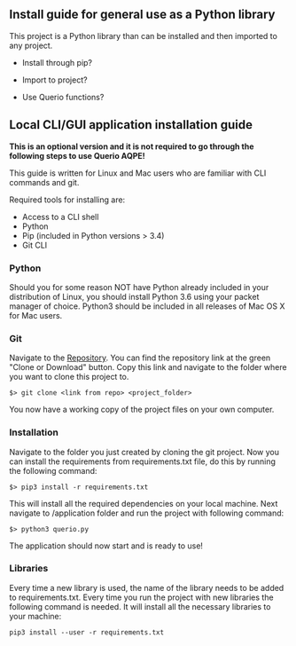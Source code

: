 ## Install guide for general use as a Python library

This project is a Python library than can be installed and then imported to any project.

- Install through pip?

- Import to project?

- Use Querio functions?

## Local CLI/GUI application installation guide

**This is an optional version and it is not required to go through the following steps to use Querio AQPE!**

This guide is written for Linux and Mac users who are familiar with CLI commands and git.

Required tools for installing are:
+ Access to a CLI shell
+ Python
+ Pip (included in Python versions > 3.4)
+ Git CLI

### Python

Should you for some reason NOT have Python already included in your distribution of Linux, you should install Python 3.6 using your packet manager of choice. Python3 should be included in all releases of Mac OS X for Mac users.

### Git

Navigate to the [Repository](https://github.com/Quer-io/Quer.io). You can find the repository link at the green "Clone or Download" button. Copy this link and navigate to the folder where you want to clone this project to.

```
$> git clone <link from repo> <project_folder>
```

You now have a working copy of the project files on your own computer.

### Installation

Navigate to the folder you just created by cloning the git project.
Now you can install the requirements from requirements.txt file, do this by running the following command:

```
$> pip3 install -r requirements.txt
```

This will install all the required dependencies on your local machine. Next navigate to /application folder and run the project with following command:

```
$> python3 querio.py
```

The application should now start and is ready to use!

### Libraries
Every time a new library is used, the name of the library needs to be added to requirements.txt. Every time you run the project with new libraries the following command is needed. It will install all the necessary libraries to your machine:

`pip3 install --user -r requirements.txt`
